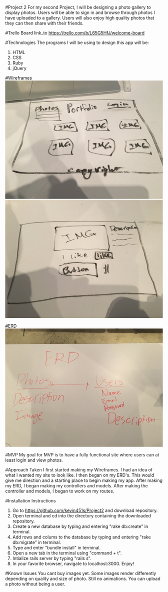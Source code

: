 #Project 2
  For my second Project, I will be designing a photo gallery to display photos. Users will be able to sign in and browse through photos I have uploaded to a gallery. Users will also enjoy high quality photos that they can then share with their friends.

#Trello Board
link_to https://trello.com/b/L65G5HfJ/welcome-board

#Technologies
  The programs I will be using to design this app will be:
  1. HTML
  2. CSS
  3. Ruby
  4. jQuery


#Wireframes
![Alt text](./assets/first.jpg)
![Alt text](./assets/second.jpg)

#ERD
![Alt Text](./assets/erd.jpg)

#MVP
My goal for MVP is to have a fully functional site where users can at least login and view photos.


#Approach Taken
I first started making my Wireframes. I had an idea of what I wanted my site to look like. I then began on my ERD's. This would give me direction and a starting place to begin making my app. After making my ERD, I began making my controllers and models. After making the controller and models, I began to work on my routes.

#Installation Instructions
1. Go to https://github.com/kevin451s/Project2 and download repository.
2. Open terminal and cd into the directory containing the downloaded repository.
3. Create a new database by typing and entering "rake db:create" in terminal.
4. Add rows and colums to the database by typing and entering "rake db:migrate" in terminal.
5. Type and enter "bundle install" in terminal.
6. Open a new tab in the terminal using "command + t".
7. Intialize rails server by typing "rails s".
8. In your favorite browser, navigate to localhost:3000.
Enjoy!


#Known Issues
You cant buy images yet. Some images render differently depending on quality and size of photo. Still no animations. You can upload a photo without being a user.
